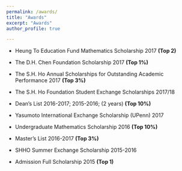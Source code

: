 ```yaml
---
permalink: /awards/
title: "Awards"
excerpt: "Awards"
author_profile: true

---
```

*	Heung To Education Fund Mathematics Scholarship 2017 **(Top 2)**

*	The D.H. Chen Foundation Scholarship 2017 **(Top 1%)**

*	The S.H. Ho Annual Scholarships for Outstanding Academic Performance 2017 **(Top 3%)**

*	The S.H. Ho Foundation Student Exchange Scholarships 2017/18 

*	Dean’s List 2016-2017; 2015-2016; (2 years) **(Top 10%)**

*	Yasumoto International Exchange Scholarship (UPenn) 2017

*	Undergraduate Mathematics Scholarship 2016 **(Top 10%)**

*	Master’s List 2016-2017 **(Top 3%)**

*	SHHO Summer Exchange Scholarship 2015-2016

*	Admission Full Scholarship 2015 **(Top 1)**
